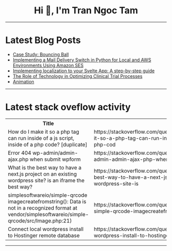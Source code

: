 <h1 align="center">Hi 👋, I'm Tran Ngoc Tam</h1>

---

# Latest Blog Posts 
<!-- BLOG-POST-LIST:START -->
- [Case Study: Bouncing Ball](https://dev.to/paulike/case-study-bouncing-ball-39cj)
- [Implementing a Mail Delivery Switch in Python for Local and AWS Environments Using Amazon SES](https://dev.to/kojiisd/implementing-a-mail-delivery-switch-in-python-for-local-and-aws-environments-using-amazon-ses-2kp2)
- [Implementing localization to your Svelte App: A step-by-step guide](https://dev.to/harshil1712/implementing-localization-to-your-svelte-app-a-step-by-step-guide-4cf)
- [The Role of Technology in Optimizing Clinical Trial Processes](https://dev.to/mcdowell/the-role-of-technology-in-optimizing-clinical-trial-processes-50d5)
- [Animation](https://dev.to/paulike/animation-56l4)
<!-- BLOG-POST-LIST:END -->

---

# Latest stack oveflow activity
<table>
  <tr><th>Title</th><th>Link</th></tr>
  <!-- STACKOVERFLOW:START --><tr><td>How do I make it so a php tag can run inside of a js script, inside of a php code? [duplicate]</td><td>https://stackoverflow.com/questions/78664825/how-do-i-make-it-so-a-php-tag-can-run-inside-of-a-js-script-inside-of-a-php-cod</td></tr><tr><td>Error 404 wp-admin/admin-ajax.php when submit wpform</td><td>https://stackoverflow.com/questions/78664757/error-404-wp-admin-admin-ajax-php-when-submit-wpform</td></tr><tr><td>What is the best way to have a next.js project on an existing wordpress site? is an iframe the best way?</td><td>https://stackoverflow.com/questions/78664701/what-is-the-best-way-to-have-a-next-js-project-on-an-existing-wordpress-site-is</td></tr><tr><td>simplesoftwareio/simple-qrcode imagecreatefromstring&lpar;&rpar;: Data is not in a recognized format at vendor/simplesoftwareio/simple-qrcode/src/Image.php:21&rpar;</td><td>https://stackoverflow.com/questions/78664698/simplesoftwareio-simple-qrcode-imagecreatefromstring-data-is-not-in-a-recogni</td></tr><tr><td>Connect local wordpress install to Hostinger remote database</td><td>https://stackoverflow.com/questions/78664680/connect-local-wordpress-install-to-hostinger-remote-database</td></tr><!-- STACKOVERFLOW:END -->
</table>

---


